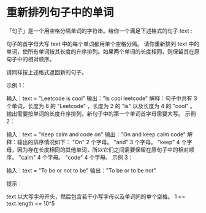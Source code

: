 # 重新排列句子中的单词

「句子」是一个用空格分隔单词的字符串。给你一个满足下述格式的句子 text :

句子的首字母大写
text 中的每个单词都用单个空格分隔。
请你重新排列 text 中的单词，使所有单词按其长度的升序排列。如果两个单词的长度相同，则保留其在原句子中的相对顺序。

请同样按上述格式返回新的句子。

示例 1：

输入：text = "Leetcode is cool"
输出："Is cool leetcode"
解释：句子中共有 3 个单词，长度为 8 的 "Leetcode" ，长度为 2 的 "is" 以及长度为 4 的 "cool" 。
输出需要按单词的长度升序排列，新句子中的第一个单词首字母需要大写。
示例 2：

输入：text = "Keep calm and code on"
输出："On and keep calm code"
解释：输出的排序情况如下：
"On" 2 个字母。
"and" 3 个字母。
"keep" 4 个字母，因为存在长度相同的其他单词，所以它们之间需要保留在原句子中的相对顺序。
"calm" 4 个字母。
"code" 4 个字母。
示例 3：

输入：text = "To be or not to be"
输出："To be or to be not"

提示：

text 以大写字母开头，然后包含若干小写字母以及单词间的单个空格。
1 <= text.length <= 10^5
